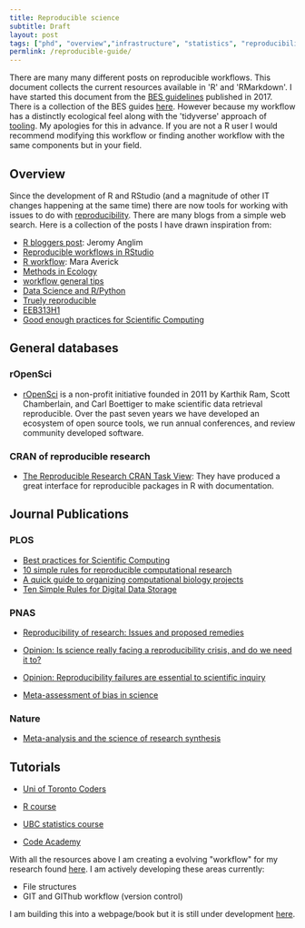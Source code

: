 ```yaml
---
title: Reproducible science
subtitle: Draft 
layout: post
tags: ["phd", "overview","infrastructure", "statistics", "reproducibility"]
permlink: /reproducible-guide/
---
```


There are many many different posts on reproducible workflows. This document collects the current resources available in 'R' and 'RMarkdown'. I have started this document from the [BES guidelines](https://github.com/BES2016Workshop/guidebook) published in 2017. There is a collection of the BES guides [here](https://www.britishecologicalsociety.org/publications/guides-to/). However because my workflow has a distinctly ecological feel along with the 'tidyverse' approach of [tooling](https://style.tidyverse.org/index.html). My apologies for this in advance. If you are not a R user I would recommend modifying this workflow or finding another workflow with the same components but in your field.

## Overview

Since the development of R and RStudio (and a magnitude of other IT changes happening at the same time) there are now tools for working with issues to do with [reproducibility](https://www.nature.com/news/1-500-scientists-lift-the-lid-on-reproducibility-1.19970). There are many blogs from a simple web search. 
Here is a collection of the posts I have drawn inspiration from:

- [R bloggers post](https://www.r-bloggers.com/reproducible-research-and-r-workflow/): Jeromy Anglim
- [Reproducible workflows in RStudio](https://cyberhelp.sesync.org/basic-git-lesson/2016/08/25/)
- [R workflow](https://maraaverick.rbind.io/2017/09/r-workflow-fun/): Mara Averick
- [Methods in Ecology](https://methodsblog.com/2016/10/05/reproducibility-with-r/)
- [workflow general tips](https://csgillespie.github.io/efficientR/workflow.html)
- [Data Science and R/Python](https://community.rstudio.com/t/data-science-project-template-for-r/3230)
- [Truely reproducible](https://timogrossenbacher.ch/2017/07/a-truly-reproducible-r-workflow/)
- [EEB313H1](https://uoftcoders.github.io/rcourse/lec16-rmarkdown.html)
- [Good enough practices for Scientific Computing](https://swcarpentry.github.io/good-enough-practices-in-scientific-computing/)

## General databases

### rOpenSci

- [rOpenSci](https://ropensci.org/about/) is a non-profit initiative founded in 2011 by Karthik Ram, Scott Chamberlain, and Carl Boettiger to make scientific data retrieval reproducible. Over the past seven years we have developed an ecosystem of open source tools, we run annual conferences, and review community developed software.

### CRAN of reproducible research

- [The Reproducible Research CRAN Task View](https://cran.r-project.org/web/views/ReproducibleResearch.html): They have produced a great interface for reproducible packages in R with documentation.

## Journal Publications

### PLOS 

- [Best practices for Scientific Computing](http://journals.plos.org/plosbiology/article?id=10.1371/journal.pbio.1001745)
- [10 simple rules for reproducible computational research](http://journals.plos.org/ploscompbiol/article?id=10.1371/journal.pcbi.1003285)
- [A quick guide to organizing computational biology projects](http://journals.plos.org/ploscompbiol/article?id=10.1371/journal.pcbi.1000424)
- [Ten Simple Rules for Digital Data Storage](http://journals.plos.org/ploscompbiol/article?id=10.1371/journal.pcbi.1005097)

### PNAS

 - [Reproducibility of research: Issues and proposed remedies](https://www.pnas.org/content/115/11/2561)

 - [Opinion: Is science really facing a reproducibility crisis, and do we need it to?](https://www.pnas.org/content/115/11/2628)

 - [Opinion: Reproducibility failures are essential to scientific inquiry](https://www.pnas.org/content/115/20/5042)

 - [Meta-assessment of bias in science](https://www.pnas.org/content/early/2017/03/15/1618569114)

### Nature

- [Meta-analysis and the science of research synthesis](https://www.nature.com/articles/nature25753)

## Tutorials

- [Uni of Toronto Coders](https://github.com/UofTCoders)

- [R course](https://github.com/UofTCoders/rcourse)
  
- [UBC statistics course](http://stat545.com/Classroom/)

- [Code Academy](https://www.codecademy.com/)

With all the resources above I am creating a evolving "workflow" for my research found [here](https://github.com/davan690/reproducible-guide/). I am actively developing these areas currently:

- File structures
- GIT and GIThub workflow (version control)

I am building this into a webpage/book but it is still under development [here]("https://www.ssnhub.com/reproducible-guide).